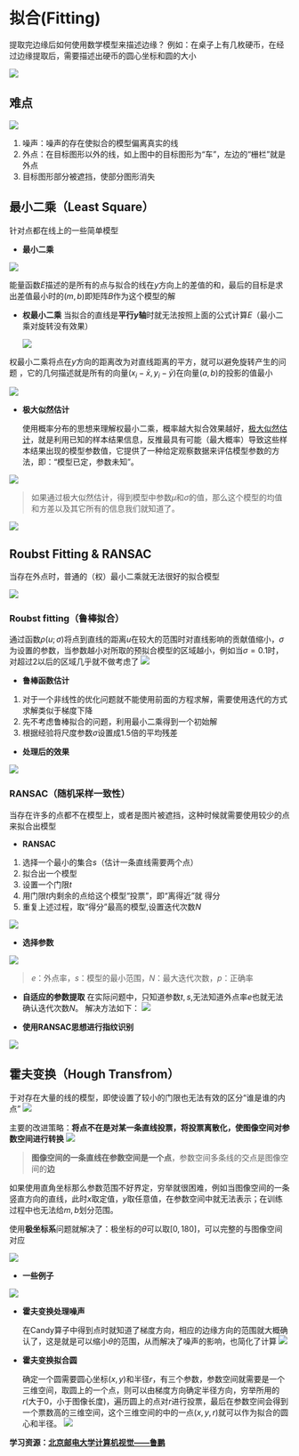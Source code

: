 # 拟合(Fitting)




提取完边缘后如何使用数学模型来描述边缘？
例如：在桌子上有几枚硬币，在经过边缘提取后，需要描述出硬币的圆心坐标和圆的大小

![](https://img-blog.csdnimg.cn/2020071510373119.png " ")

## 难点
![](https://img-blog.csdnimg.cn/20200715104543718.png " ")
	
1. 噪声：噪声的存在使拟合的模型偏离真实的线
2. 外点：在目标图形以外的线，如上图中的目标图形为“车”，左边的“栅栏”就是外点
3. 目标图形部分被遮挡，使部分图形消失

## 最小二乘（Least Square）
针对点都在线上的一些简单模型

- **最小二乘**


![](https://img-blog.csdnimg.cn/20200715110306424.png " ")


能量函数$E$描述的是所有的点与拟合的线在$y$方向上的差值的和，最后的目标是求出差值最小时的$(m,b)$即矩阵$B$作为这个模型的解

- **权最小二乘**
	当拟合的直线是**平行$y$轴**时就无法按照上面的公式计算$E$（最小二乘对旋转没有效果）

	![](https://img-blog.csdnimg.cn/20200715122135728.png " ")

权最小二乘将点在$y$方向的距离改为对直线距离的平方，就可以避免旋转产生的问题
，它的几何描述就是所有的向量$(x_i-\bar x,y_i-\bar y)$在向量$(a,b)$的投影的值最小

![](https://img-blog.csdnimg.cn/20200715123438477.png " ")

- **极大似然估计**

	使用概率分布的思想来理解权最小二乘，概率越大拟合效果越好，[极大似然估计](https://zhuanlan.zhihu.com/p/26614750)，就是利用已知的样本结果信息，反推最具有可能（最大概率）导致这些样本结果出现的模型参数值，它提供了一种给定观察数据来评估模型参数的方法，即：“模型已定，参数未知”。

![](https://imgconvert.csdnimg.cn/aHR0cHM6Ly9waWMxLnpoaW1nLmNvbS84MC92Mi0zMDEzYWNkMGIxMjhiY2MyOWNkNGE0MjU4ZjliYzZlN183MjB3LmpwZw " ")


> 如果通过极大似然估计，得到模型中参数$\mu$和$\sigma$的值，那么这个模型的均值和方差以及其它所有的信息我们就知道了。

![](https://img-blog.csdnimg.cn/20200715125450572.png " ")



## Roubst Fitting & RANSAC
当存在外点时，普通的（权）最小二乘就无法很好的拟合模型

![](https://img-blog.csdnimg.cn/20200715134851664.png " ")

### Roubst fitting（鲁棒拟合）

通过函数$\rho(u;\sigma)$将点到直线的距离$u$在较大的范围时对直线影响的贡献值缩小，$\sigma$为设置的参数，当参数越小对所取的预拟合模型的区域越小，例如当$\sigma=0.1$时，对超过2以后的区域几乎就不做考虑了
![](https://img-blog.csdnimg.cn/20200715135938725.png " ")

- **鲁棒函数估计**
1. 对于一个非线性的优化问题就不能使用前面的方程求解，需要使用迭代的方式求解类似于梯度下降
2. 先不考虑鲁棒拟合的问题，利用最小二乘得到一个初始解
3. 根据经验将尺度参数$\sigma$设置成$1.5$倍的平均残差

- **处理后的效果**

![](https://img-blog.csdnimg.cn/20200715141953172.png " ")

### RANSAC（随机采样一致性）
当存在许多的点都不在模型上，或者是图片被遮挡，这种时候就需要使用较少的点来拟合出模型

- **RANSAC**
 1. 选择一个最小的集合$s$（估计一条直线需要两个点）
 2. 拟合出一个模型
 3. 设置一个门限$t$
 4. 用门限$t$内剩余的点给这个模型“投票”，即“离得近”就 得分
 5. 重复上述过程，取“得分”最高的模型,设置迭代次数$N$

![](https://img-blog.csdnimg.cn/20200715155358502.png " ")

- **选择参数**

![](https://img-blog.csdnimg.cn/20200715160536653.png " ")


>$e$：外点率，$s$：模型的最小范围，$N$：最大迭代次数，$p$：正确率

- **自适应的参数提取**
	在实际问题中，只知道参数$t,s$,无法知道外点率$e$也就无法确认迭代次数$N$。
	解决方法如下：
![](https://img-blog.csdnimg.cn/20200715162639465.png " ")

- **使用RANSAC思想进行指纹识别**

![](https://img-blog.csdnimg.cn/20200715165626274.png " ")

## 霍夫变换（Hough Transfrom）
于对存在大量的线的模型，即使设置了较小的门限也无法有效的区分“谁是谁的内点”
![](https://img-blog.csdnimg.cn/20200715165805391.png " ")

主要的改进策略：**将点不在是对某一条直线投票，将投票离散化，使图像空间对参数空间进行转换**
![](https://img-blog.csdnimg.cn/20200715170533379.png " ")


> **图像空间的一条直线在参数空间是一个点**，参数空间多条线的交点是图像空间的**边**

如果使用直角坐标那么参数范围不好界定，穷举就很困难，例如当图像空间的一条竖直方向的直线，此时$x$取定值，$y$取任意值，在参数空间中就无法表示；在训练过程中也无法给$m,b$划分范围。

使用**极坐标系**问题就解决了：极坐标的$\theta$可以取$[0 ,180]$，可以完整的与图像空间对应

![](https://img-blog.csdnimg.cn/20200715173126889.png " ")

- **一些例子**

![](https://img-blog.csdnimg.cn/20200715174748132.png " ")

- **霍夫变换处理噪声**

	在Candy算子中得到点时就知道了梯度方向，相应的边缘方向的范围就大概确认了，这是就是可以缩小$\theta$的范围，从而解决了噪声的影响，也简化了计算
	![](https://img-blog.csdnimg.cn/20200715175658345.png " ")

- **霍夫变换拟合圆**

	确定一个圆需要圆心坐标$(x, y)$和半径$r$，有三个参数，参数空间就需要是一个三维空间，取圆上的一个点，则可以由梯度方向确定半径方向，穷举所用的$r$(大于0，小于图像长度)，遍历圆上的点对$r$进行投票，最后在参数空间会得到一个票数高的三维空间，这个三维空间的中的一点$(x,y,r)$就可以作为拟合的圆心和半径。
		![](https://img-blog.csdnimg.cn/20200715183159709.png)

**学习资源：[北京邮电大学计算机视觉——鲁鹏](https://www.bilibili.com/video/BV1nz4y197Qv)**



